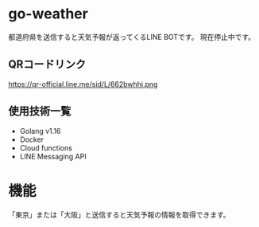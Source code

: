# go-weather
都道府県を送信すると天気予報が返ってくるLINE BOTです。
現在停止中です。

## QRコードリンク
https://qr-official.line.me/sid/L/662bwhhi.png

## 使用技術一覧
- Golang v1.16
- Docker
- Cloud functions
- LINE Messaging API

# 機能
「東京」または「大阪」と送信すると天気予報の情報を取得できます。
